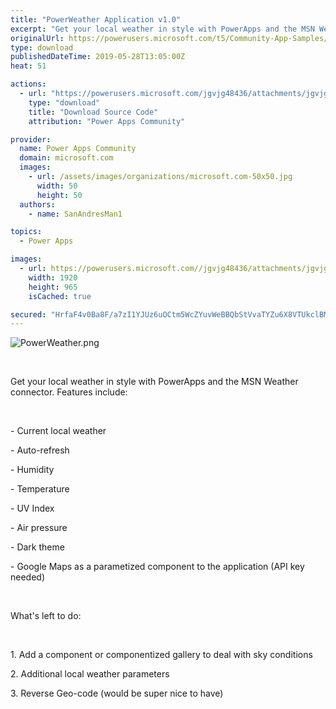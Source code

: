 ```yaml
---
title: "PowerWeather Application v1.0"
excerpt: "Get your local weather in style with PowerApps and the MSN Weather connector. Features include: - Current local weather - Auto-refresh - Humidity -"
originalUrl: https://powerusers.microsoft.com/t5/Community-App-Samples/PowerWeather-Application-v1-0/td-p/290862
type: download
publishedDateTime: 2019-05-28T13:05:00Z
heat: 51

actions:
  - url: "https://powerusers.microsoft.com/jgvjg48436/attachments/jgvjg48436/AppFeedbackGallery/187/2/Weather.msapp"
    type: "download"
    title: "Download Source Code"
    attribution: "Power Apps Community"

provider:
  name: Power Apps Community
  domain: microsoft.com
  images:
    - url: /assets/images/organizations/microsoft.com-50x50.jpg
      width: 50
      height: 50
  authors:
    - name: SanAndresMan1

topics:
  - Power Apps

images:
  - url: https://powerusers.microsoft.com//jgvjg48436/attachments/jgvjg48436/AppFeedbackGallery/187/1/PowerWeather.png
    width: 1920
    height: 965
    isCached: true

secured: "HrfaF4v0Ba8F/a7zI1YJUz6uOCtm5WcZYuvWeBBQbStVvaTYZu6X8VTUkclBMPhTBLTgWwR+FjquztSCHytg5fWd4jJByQMFeMjZl7fRoM+jlYKmBTa/VjdT6Ykw4UYL+oY8lwZfKUSgGeWcU1vzYgnvLocFC2wViuSgvQAfkLM9ALlTJ6nJ3zW+F3eBpbappprbW/B7v941JG/BmAiY6pQ7K1FCdRcmB4ynXLUeSklBnHeYbsN4OEQj+BOmoCidrvODBTqNz5iceSJ/HDxOXpzr8guvg0Hc+Q+HvDQBCHYWl4H8rBJcyz/k/VenTdVi9dzpq1Bz+NyF6r8z85khK5GabxE/ZyqzJSLALMqPpGyb5JO5mvacH8g6o+flAEUqZWSQJq7uJ0VyGr8VvOmB3w==;BiTp7Nn/LOiaQmXU/Pizhw=="
---
```

<p><span class="lia-inline-image-display-wrapper lia-image-align-inline" image-alt="PowerWeather.png" style="width: 999px;"><img src="https://powerusers.microsoft.com/t5/image/serverpage/image-id/67822i42F77EB021E9E803/image-size/large?v=1.0&amp;px=999" title="PowerWeather.png" alt="PowerWeather.png" li-image-url="https://powerusers.microsoft.com/t5/image/serverpage/image-id/67822i42F77EB021E9E803?v=1.0" li-image-display-id="'67822i42F77EB021E9E803'" li-message-uid="'290862'" li-messages-message-image="true" li-bindable="" class="lia-media-image" tabindex="0" li-bypass-lightbox-when-linked="true" li-use-hover-links="false"></span></p><p>&nbsp;</p><p>Get your local weather in style with PowerApps and the MSN Weather connector. Features include:</p><p>&nbsp;</p><p>- Current local weather</p><p>- Auto-refresh</p><p>- Humidity</p><p>- Temperature</p><p>- UV Index</p><p>- Air pressure&nbsp;</p><p>- Dark theme</p><p>- Google Maps as a parametized component to the application (API key needed)</p><p>&nbsp;</p><p>What's left to do:</p><p>&nbsp;</p><p>1. Add a component or componentized gallery to deal with sky conditions</p><p>2. Additional local weather parameters</p><p>3. Reverse Geo-code (would be super nice to have)</p><p>&nbsp;</p>

